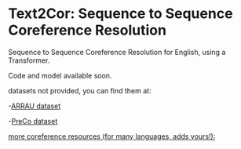 # Text2Cor: Sequence to Sequence Coreference Resolution

Sequence to Sequence Coreference Resolution for English, using a Transformer.

Code and model available soon.

datasets not provided, you can find them at:

-[ARRAU dataset](https://catalog.ldc.upenn.edu/LDC2013T22)

-[PreCo dataset](https://preschool-lab.github.io/PreCo/)

[more coreference resources (for many languages, adds yours!):](https://github.com/gorka96/Coreference-Corpora-Resources)
